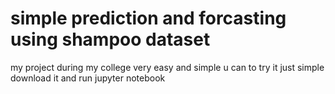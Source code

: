 # simple prediction and forcasting using shampoo dataset  
my project during my college very easy and simple u can to try it just simple download it and run jupyter notebook
